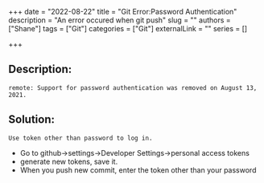 +++
date = "2022-08-22"
title = "Git Error:Password Authentication"
description = "An error occured when git push"
slug = ""
authors = ["Shane"]
tags = ["Git"]
categories = ["Git"]
externalLink = ""
series = []

+++
## Description:
    remote: Support for password authentication was removed on August 13, 2021.
## Solution:
    Use token other than password to log in.
* Go to github->settings->Developer Settings->personal access tokens
* generate new tokens, save it.
* When you push new commit, enter the token other than your password
